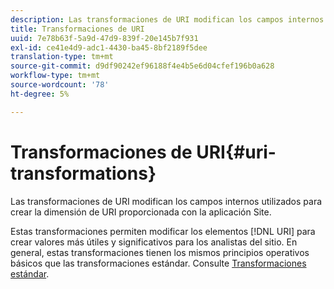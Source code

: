 ```yaml
---
description: Las transformaciones de URI modifican los campos internos utilizados para crear la dimensión de URI proporcionada con la aplicación Site.
title: Transformaciones de URI
uuid: 7e78b63f-5a9d-47d9-839f-20e145b7f931
exl-id: ce41e4d9-adc1-4430-ba45-8bf2189f5dee
translation-type: tm+mt
source-git-commit: d9df90242ef96188f4e4b5e6d04cfef196b0a628
workflow-type: tm+mt
source-wordcount: '78'
ht-degree: 5%

---
```


# Transformaciones de URI{#uri-transformations}

Las transformaciones de URI modifican los campos internos utilizados para crear la dimensión de URI proporcionada con la aplicación Site.

Estas transformaciones permiten modificar los elementos [!DNL URI] para crear valores más útiles y significativos para los analistas del sitio. En general, estas transformaciones tienen los mismos principios operativos básicos que las transformaciones estándar. Consulte [Transformaciones estándar](../../../../../home/c-dataset-const-proc/c-data-trans/c-transf-types/c-standard-transf/c-standard-transf.md#concept-25f4bdbf8fe74c4aaeb2fcd226243886).
